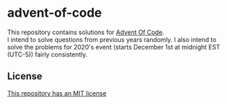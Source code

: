 # advent-of-code

This repository contains solutions for [Advent Of Code](https://adventofcode.com/). <br>
I intend to solve questions from previous years randomly. I also intend to solve the problems for 2020's event (starts December 1st at midnight EST (UTC-5)) fairly consistently.


## License
[This repository has an MIT license](https://github.com/tayoogunbiyi/advent-of-code/blob/main/LICENSE)
